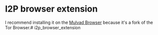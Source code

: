 # I2P browser extension

I recommend installing it on the [Mulvad Browser](https://mullvad.net/en/browser) because it's a fork of the Tor Browser.# i2p_browser_extension
